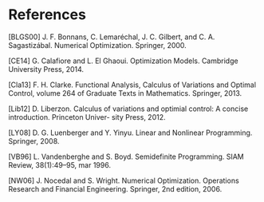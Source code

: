 # References

[BLGS00] J. F. Bonnans, C. Lemaréchal, J. C. Gilbert, and C. A. Sagastizábal. Numerical Optimization. Springer, 2000.

[CE14] G. Calafiore and L. El Ghaoui. Optimization Models. Cambridge University Press, 2014.

[Cla13] F. H. Clarke. Functional Analysis, Calculus of Variations and Optimal Control, volume 264 of Graduate Texts in Mathematics. Springer, 2013.

[Lib12] D. Liberzon. Calculus of variations and optimial control: A concise introduction. Princeton Univer- sity Press, 2012.

[LY08] D. G. Luenberger and Y. Yinyu. Linear and Nonlinear Programming. Springer, 2008.

[VB96] L. Vandenberghe and S. Boyd. Semidefinite Programming. SIAM Review, 38(1):49–95, mar 1996.

[NW06] J. Nocedal and S. Wright. Numerical Optimization. Operations Research and Financial Engineering. Springer, 2nd edition, 2006.